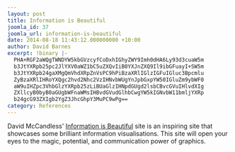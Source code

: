 ```yaml
---
layout: post
title: Information is Beautiful
joomla_id: 37
joomla_url: information-is-beautiful
date: 2014-08-18 11:43:12.000000000 +10:00
author: David Barnes
excerpt: !binary |-
  PHA+RGF2aWQgTWNDYW5kbGVzcyfCoDxhIGhyZWY9Imh0dHA6Ly93d3cuaW5m
  b3JtYXRpb25pc2JlYXV0aWZ1bC5uZXQvIiB0YXJnZXQ9Il9ibGFuayI+SW5m
  b3JtYXRpb24gaXMgQmVhdXRpZnVsPC9hPiBzaXRlIGlzIGFuIGluc3Bpcmlu
  ZyBzaXRlIHRoYXQgc2hvd2Nhc2VzIHNvbWUgYnJpbGxpYW50IGluZm9ybWF0
  aW9uIHZpc3VhbGlzYXRpb25zLiBUaGlzIHNpdGUgd2lsbCBvcGVuIHlvdXIg
  ZXllcyB0byB0aGUgbWFnaWMsIHBvdGVudGlhbCwgYW5kIGNvbW11bmljYXRp
  b24gcG93ZXIgb2YgZ3JhcGhpY3MuPC9wPg==
category: References
---
```

<p>David McCandless' <a href="http://www.informationisbeautiful.net/" target="_blank">Information is Beautiful</a> site is an inspiring site that showcases some brilliant information visualisations. This site will open your eyes to the magic, potential, and communication power of graphics.</p>
